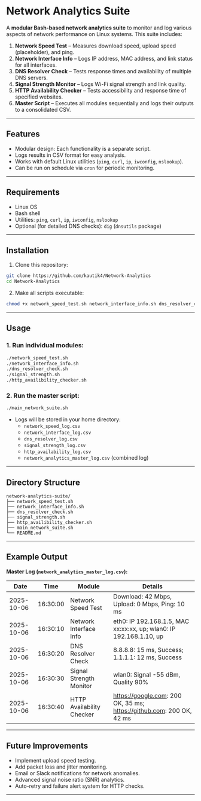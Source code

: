 # Network Analytics Suite

A **modular Bash-based network analytics suite** to monitor and log various aspects of network performance on Linux systems. This suite includes:

1. **Network Speed Test** – Measures download speed, upload speed (placeholder), and ping.  
2. **Network Interface Info** – Logs IP address, MAC address, and link status for all interfaces.  
3. **DNS Resolver Check** – Tests response times and availability of multiple DNS servers.  
4. **Signal Strength Monitor** – Logs Wi-Fi signal strength and link quality.  
5. **HTTP Availability Checker** – Tests accessibility and response time of specified websites.  
6. **Master Script** – Executes all modules sequentially and logs their outputs to a consolidated CSV.

---

## Features

- Modular design: Each functionality is a separate script.  
- Logs results in CSV format for easy analysis.  
- Works with default Linux utilities (`ping`, `curl`, `ip`, `iwconfig`, `nslookup`).  
- Can be run on schedule via `cron` for periodic monitoring.  

---

## Requirements

- Linux OS  
- Bash shell  
- Utilities: `ping`, `curl`, `ip`, `iwconfig`, `nslookup`  
- Optional (for detailed DNS checks): `dig` (`dnsutils` package)

---

## Installation

1. Clone this repository:

```bash
git clone https://github.com/kautik4/Network-Analytics
cd Network-Analytics
```

2. Make all scripts executable:

```bash
chmod +x network_speed_test.sh network_interface_info.sh dns_resolver_check.sh signal_strength.sh http_availibility_checker.sh main_network_suite.sh
```

---

## Usage

### 1. Run individual modules:

```bash
./network_speed_test.sh
./network_interface_info.sh
./dns_resolver_check.sh
./signal_strength.sh
./http_availibility_checker.sh
```

### 2. Run the master script:

```bash
./main_network_suite.sh
```

- Logs will be stored in your home directory:  
  - `network_speed_log.csv`  
  - `network_interface_log.csv`  
  - `dns_resolver_log.csv`  
  - `signal_strength_log.csv`  
  - `http_availability_log.csv`  
  - `network_analytics_master_log.csv` (combined log)

---

## Directory Structure

```
network-analytics-suite/
├── network_speed_test.sh
├── network_interface_info.sh
├── dns_resolver_check.sh
├── signal_strength.sh
├── http_availibility_checker.sh
├── main_network_suite.sh
└── README.md
```

---

## Example Output

**Master Log (`network_analytics_master_log.csv`):**

| Date       | Time     | Module                    | Details                                                               |
|------------|----------|---------------------------|------------------------------------------------------------------------|
| 2025-10-06 | 16:30:00 | Network Speed Test         | Download: 42 Mbps, Upload: 0 Mbps, Ping: 10 ms                        |
| 2025-10-06 | 16:30:10 | Network Interface Info     | eth0: IP 192.168.1.5, MAC xx:xx:xx, up; wlan0: IP 192.168.1.10, up    |
| 2025-10-06 | 16:30:20 | DNS Resolver Check         | 8.8.8.8: 15 ms, Success; 1.1.1.1: 12 ms, Success                      |
| 2025-10-06 | 16:30:30 | Signal Strength Monitor    | wlan0: Signal -55 dBm, Quality 90%                                    |
| 2025-10-06 | 16:30:40 | HTTP Availability Checker  | https://google.com: 200 OK, 35 ms; https://github.com: 200 OK, 42 ms  |

---

## Future Improvements

- Implement upload speed testing.  
- Add packet loss and jitter monitoring.  
- Email or Slack notifications for network anomalies.  
- Advanced signal noise ratio (SNR) analytics.  
- Auto-retry and failure alert system for HTTP checks.  

---
